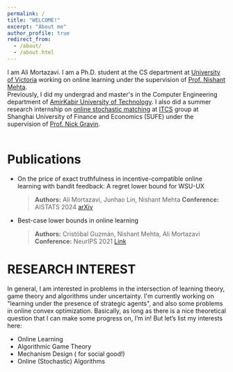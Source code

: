 ```yaml
---
permalink: /
title: "WELCOME!"
excerpt: "About me"
author_profile: true
redirect_from: 
  - /about/
  - /about.html
---
```

I am Ali Mortazavi. I am a Ph.D. student at the CS department at [University of Victoria](http://uvic.ca/) working on online learning under the supervision of [Prof. Nishant Mehta](http://web.uvic.ca/~nmehta/). <br>
Previously, I did my undergrad and master's in the Computer Engineering department of [AmirKabir University of Technology](https://alimorty.github.io//posts/2019-08-03-About-Amirkabir-University-of-Technology/). I also did a summer research internship on [online stochastic matching](https://alimorty.github.io//posts/2019-11-06-Online-Stochastic-Matching/) at [ITCS](http://itcs.shufe.edu.cn/people/) group at Shanghai University of Finance and Economics (SUFE) under the supervision of [Prof. Nick Gravin](http://itcs.shufe.edu.cn/~gravin/).<br>
<br>

                                                                  
Publications
======

* On the price of exact truthfulness in incentive-compatible online learning with bandit feedback: A regret lower bound for WSU-UX
  > **Authors:** Ali Mortazavi, Junhao Lin, Nishant Mehta
  > **Conference:** AISTATS 2024
  > [arXiv](https://arxiv.org/abs/2404.05155)

* Best-case lower bounds in online learning
  > **Authors:** Cristóbal Guzmán, Nishant Mehta, Ali Mortazavi
  > **Conference:** NeurIPS 2021
  > [Link](https://proceedings.neurips.cc/paper/2021/hash/b7da6669894867f04b8727876a69ffc0-Abstract.html)


                                                                  
RESEARCH INTEREST
======

In general, I am interested in problems in the intersection of learning theory, game theory and algorithms under uncertainty. I'm currently working on "learning under the presence of strategic agents", and also some problems in online convex optimization. Basically, as long as there is a nice theoretical question that I can make some progress on, I’m in! But let’s list my interests here:<br>

* Online Learning
* Algorithmic Game Theory
* Mechanism Design ( for social good!)
* Online (Stochastic) Algorithms











  






